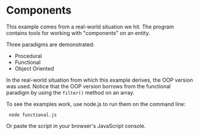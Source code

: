 # Components
This example comes from a real-world situation we hit. The program contains tools for working with "components" on an entity.

Three paradigms are demonstrated:
* Procedural
* Functional
* Object Oriented

In the real-world situation from which this example derives, the OOP version was used. Notice that the OOP version borrows from the functional paradigm by using the `filter()` method on an array.

To see the examples work, use node.js to run them on the command line:

     node functional.js

Or paste the script in your browser's JavaScript console.
